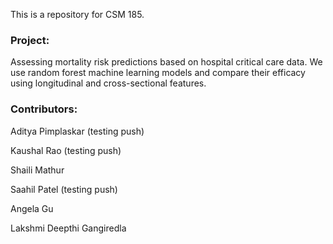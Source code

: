 This is a repository for CSM 185. 

### Project: 
Assessing mortality risk predictions based on hospital critical care data. We use random forest machine learning models and compare their efficacy using longitudinal and cross-sectional features.

### Contributors: 
Aditya Pimplaskar (testing push)

Kaushal Rao (testing push)

Shaili Mathur

Saahil Patel (testing push)

Angela Gu

Lakshmi Deepthi Gangiredla

